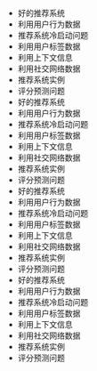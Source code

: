 - 好的推荐系统
- 利用用户行为数据
- 推荐系统冷启动问题
- 利用用户标签数据
- 利用上下文信息
- 利用社交网络数据
- 推荐系统实例
- 评分预测问题
- 好的推荐系统
- 利用用户行为数据
- 推荐系统冷启动问题
- 利用用户标签数据
- 利用上下文信息
- 利用社交网络数据
- 推荐系统实例
- 评分预测问题
- 好的推荐系统
- 利用用户行为数据
- 推荐系统冷启动问题
- 利用用户标签数据
- 利用上下文信息
- 利用社交网络数据
- 推荐系统实例
- 评分预测问题
- 好的推荐系统
- 利用用户行为数据
- 推荐系统冷启动问题
- 利用用户标签数据
- 利用上下文信息
- 利用社交网络数据
- 推荐系统实例
- 评分预测问题